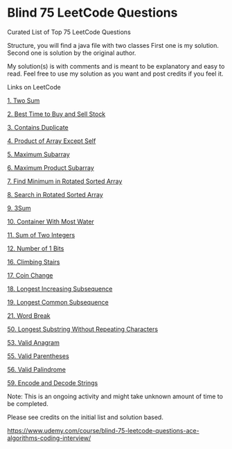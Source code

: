 # Blind 75 LeetCode Questions
Curated List of Top 75 LeetCode Questions

Structure, you will find a java file with two classes
First one is my solution.
Second one is solution by the original author.

My solution(s) is with comments and is meant to be explanatory and easy to read.
Feel free to use my solution as you want and post credits if you feel it.

Links on LeetCode

[1. Two Sum](https://leetcode.com/problems/two-sum/)
 
[2. Best Time to Buy and Sell Stock](https://leetcode.com/problems/best-time-to-buy-and-sell-stock/description/)

[3. Contains Duplicate](https://leetcode.com/problems/contains-duplicate/description/)

[4. Product of Array Except Self](https://leetcode.com/problems/product-of-array-except-self/description/)

[5. Maximum Subarray](https://leetcode.com/problems/maximum-subarray/)

[6. Maximum Product Subarray](https://leetcode.com/problems/maximum-product-subarray/description/)

[7. Find Minimum in Rotated Sorted Array](https://leetcode.com/problems/find-minimum-in-rotated-sorted-array/description/)

[8. Search in Rotated Sorted Array](https://leetcode.com/problems/search-in-rotated-sorted-array/)

[9. 3Sum](https://leetcode.com/problems/3sum/description/)

[10. Container With Most Water](https://leetcode.com/problems/container-with-most-water/description/)

[11. Sum of Two Integers](https://leetcode.com/problems/sum-of-two-integers/description/)

[12. Number of 1 Bits](https://leetcode.com/problems/number-of-1-bits/description/)

[16. Climbing Stairs](https://leetcode.com/problems/climbing-stairs/description/)

[17. Coin Change](https://leetcode.com/problems/coin-change/description/)

[18. Longest Increasing Subsequence](https://leetcode.com/problems/longest-increasing-subsequence/)

[19. Longest Common Subsequence](https://leetcode.com/problems/longest-common-subsequence/)

[21. Word Break](https://leetcode.com/problems/word-break/description/)

[50. Longest Substring Without Repeating Characters](https://leetcode.com/problems/longest-substring-without-repeating-characters/)

[53. Valid Anagram](https://leetcode.com/problems/valid-anagram/description/)

[55. Valid Parentheses](https://leetcode.com/problems/valid-parentheses/)

[56. Valid Palindrome](https://leetcode.com/problems/valid-palindrome/description/)

[59. Encode and Decode Strings](https://www.lintcode.com/problem/659/description)

Note: This is an ongoing activity and might take unknown amount of time to be completed.

Please see credits on the initial list and solution based.

https://www.udemy.com/course/blind-75-leetcode-questions-ace-algorithms-coding-interview/
